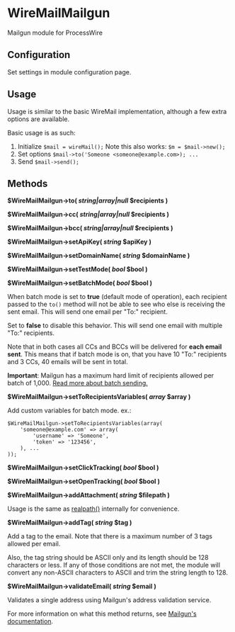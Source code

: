 # WireMailMailgun

Mailgun module for ProcessWire

## Configuration

Set settings in module configuration page.

## Usage

Usage is similar to the basic WireMail implementation, although a few extra options are available.

Basic usage is as such:

1. Initialize `$mail = wireMail();` Note this also works: `$m = $mail->new();`
2. Set options `$mail->to('Someone <someone@example.com>); ...`
3. Send `$mail->send();`

## Methods

**$WireMailMailgun->to( *string|array|null* $recipients )**

**$WireMailMailgun->cc( *string|array|null* $recipients )**

**$WireMailMailgun->bcc( *string|array|null* $recipients )**

**$WireMailMailgun->setApiKey( *string* $apiKey )**

**$WireMailMailgun->setDomainName( *string* $domainName )**

**$WireMailMailgun->setTestMode( *bool* $bool )**

**$WireMailMailgun->setBatchMode( *bool* $bool )**

When batch mode is set to **true** (default mode of operation), each recipient passed to the `to()` method will not be able to see who else is receiving the sent email. This will send one email per "To:" recipient.

Set to **false** to disable this behavior. This will send one email with multiple "To:" recipients.

Note that in both cases all CCs and BCCs will be delivered for **each email sent**. This means that if batch mode is on, that you have 10 "To:" recipients and 3 CCs, 40 emails will be sent in total.

**Important**: Mailgun has a maximum hard limit of recipients allowed per batch of 1,000. [Read more about batch sending.](https://documentation.mailgun.com/user_manual.html#batch-sending)

**$WireMailMailgun->setToRecipientsVariables( *array* $array )**

Add custom variables for batch mode. ex.:
```
$WireMailMailgun->setToRecipientsVariables(array(
	'someone@example.com' => array(
		'username' => 'Someone',
		'token' => '123456',
	), ...
));
```

**$WireMailMailgun->setClickTracking( *bool* $bool )**

**$WireMailMailgun->setOpenTracking( *bool* $bool )**

**$WireMailMailgun->addAttachment( *string* $filepath )**

Usage is the same as [realpath()](http://php.net/manual/fr/function.realpath.php) internally for convenience.

**$WireMailMailgun->addTag( *string* $tag )**

Add a tag to the email. Note that there is a maximum number of 3 tags allowed per email. 

Also, the tag string should be ASCII only and its length should be 128 characters or less. If any of those conditions are not met, the module will convert any non-ASCII characters to ASCII and trim the string length to 128.

**$WireMailMailgun->validateEmail( *string* $email )**

Validates a single address using Mailgun's address validation service.

For more information on what this method returns, see [Mailgun's documentation](https://documentation.mailgun.com/api-email-validation.html#email-validation).